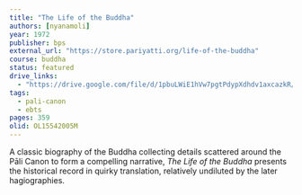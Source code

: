 ```yaml
---
title: "The Life of the Buddha"
authors: [nyanamoli]
year: 1972
publisher: bps
external_url: "https://store.pariyatti.org/life-of-the-buddha"
course: buddha
status: featured
drive_links:
  - "https://drive.google.com/file/d/1pbuLWiE1hVw7pgtPdypXdhdv1axcazkR/view?usp=drivesdk"
tags:
  - pali-canon
  - ebts
pages: 359
olid: OL15542005M
---
```


A classic biography of the Buddha collecting details scattered around the Pāli Canon to form a compelling narrative, _The Life of the Buddha_ presents the historical record in quirky translation, relatively undiluted by the later hagiographies. 

